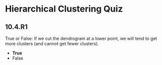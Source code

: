 # Hierarchical Clustering Quiz

## 10.4.R1

True or False: If we cut the dendrogram at a lower point, we will tend to get more clusters (and cannot get fewer clusters).

- **True**
- False